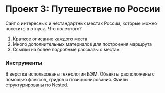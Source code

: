 # Проект 3: Путешествие по России

Сайт о интересных и нестандартных местах России, которые можно посетить в отпуск.
Что полезного?
1. Краткое описание каждого места
2. Много дополнительных материалов для построения маршрута
3. Ссылки на более подробные рассказы о местах

### **Инструменты**
В верстке использованы технологии БЭМ. Объекты расположены с помощью флексов, гридов и позиционирования. Файлы структурированы по Nested.




